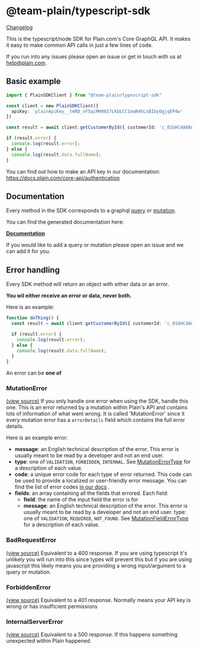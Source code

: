 # @team-plain/typescript-sdk

[Changelog]('./CHANGELOG.md')

This is the typescript/node SDK for Plain.com's Core GraphQL API.  It makes it easy to make common API calls in just a few lines of code.

If you run into any issues please open an issue or get in touch with us at help@plain.com.

## Basic example

```ts
import { PlainSDKClient } from "@team-plain/typescript-sdk"

const client = new PlainSDKClient({
  apiKey: 'plainApiKey__tmRD_xF5qiMH0657LkbLCC1maN4hLsBIbyOgjqEP4w'
})

const result = await client.getCustomerById({ customerId: 'c_01GHC4A88A9D49Q30AAWR3BN7P' });

if (result.error) {
  console.log(result.error);        
} else {
  console.log(result.data.fullName);
}
```

You can find out how to make an API key in our documentation: https://docs.plain.com/core-api/authentication


## Documentation

Every method in the SDK corresponds to a graphql [query](./src/graphql/queries/) or [mutation](./src/graphql//mutations/).

You can find the generated documentation here:

**[Documentation](https://plain-typescript-sdk-docs.vercel.app/classes/PlainSDKClient.html)**

If you would like to add a query or mutation please open an issue and we can add it for you.


## Error handling
Every SDK method will return an object with either data or an error.

**You wil either receive an error or data, never both.**

Here is an example: 

```ts
function doThing() {
  const result = await client.getCustomerById({ customerId: 'c_01GHC4A88A9D49Q30AAWR3BN7P' });

  if (result.error) {
    console.log(result.error);          
  } else {
    console.log(result.data.fullName);
  }
}
```

An error can be **one of**

### MutationError
[(view source)](./src/error.ts)
If you only handle one error when using the SDK, handle this one. This is an error returned by a mutation within Plain's API and contains lots of information of what went wrong. It is called 'MutationError' since it every mutation 
error has a `errorDetails` field which contains the full error details.

Here is an example error:
- **message**: an English technical description of the error. This error is usually meant to be read by a developer and not an end user.
- **type**: one of `VALIDATION`, `FORBIDDEN`, `INTERNAL`. See [MutationErrorType](https://docs.plain.com/core-api/reference/enums/mutation-error-type) for a description of each value.
- **code**: a unique error code for each type of error returned. This code can be used to provide a localized or user-friendly error message. You can find the list of error codes [in our docs](https://docs.plain.com/error-codes) .
- **fields**: an array containing all the fields that errored. Each field:
  - **field**: the name of the input field the error is for
  - **message**: an English technical description of the error. This error is usually meant to be read by a developer and not an end user.
type: one of `VALIDATION`, `REQUIRED`, `NOT_FOUND`. See [MutationFieldErrorType](https://docs.plain.com/core-api/reference/enums/mutation-field-error-type) for a description of each value.

### BadRequestError
[(view source)](./src/error.ts)
Equivalent to a 400 response. If you are using typescript it's unlikely you will run into this since types will prevent this but if you are using javascript this likely means you are providing a wrong input/argument to a query or mutation. 

### ForbiddenError
[(view source)](./src/error.ts)
Equivalent to a 401 response. Normally means your API key is wrong or has insufficient permissions

### InternalServerError
[(view source)](./src/error.ts)
Equivalent to a 500 response. If this happens something unexpected within Plain happened.

